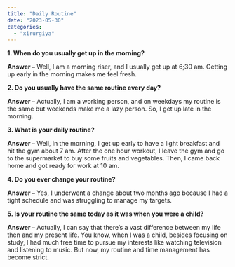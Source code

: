 ```yaml
---
title: "Daily Routine"
date: "2023-05-30"
categories: 
  - "xirurgiya"
---
```


**1\. When do you usually get up in the morning?**

**Answer –** Well, I am a morning riser, and I usually get up at 6;30 am. Getting up early in the morning makes me feel fresh.

**2\. Do you usually have the same routine every day?**

**Answer –** Actually, I am a working person, and on weekdays my routine is the same but weekends make me a lazy person. So, I get up late in the morning.

**3\. What is your daily routine?**

**Answer –** Well, in the morning, I get up early to have a light breakfast and hit the gym about 7 am. After the one hour workout, I leave the gym and go to the supermarket to buy some fruits and vegetables. Then, I came back home and got ready for work at 10 am.

**4\. Do you ever change your routine?**

**Answer –** Yes, I underwent a change about two months ago because I had a tight schedule and was struggling to manage my targets.

**5\. Is your routine the same today as it was when you were a child?**

**Answer –** Actually, I can say that there’s a vast difference between my life then and my present life. You know, when I was a child, besides focusing on study, I had much free time to pursue my interests like watching television and listening to music. But now, my routine and time management has become strict.
